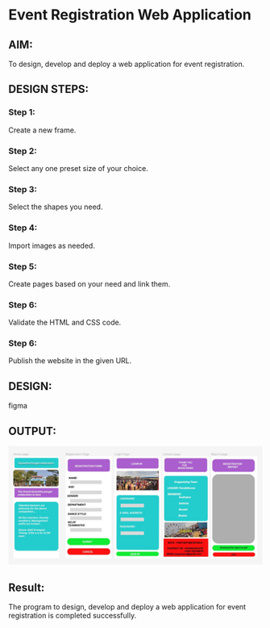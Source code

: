 # Event Registration Web Application

## AIM:
To design, develop and deploy a web application for event registration.

## DESIGN STEPS:

### Step 1:
Create a new frame.



### Step 2:
Select any one preset size of your choice.



### Step 3:
Select the shapes you need.



### Step 4:
Import images as needed.



### Step 5:
Create pages based on your need and link them.


### Step 6:

Validate the HTML and CSS code.

### Step 6:

Publish the website in the given URL.

## DESIGN:
figma


## OUTPUT:
![output](savpon.jpg)

## Result:
The program to design, develop and deploy a web application for event registration is completed successfully.

